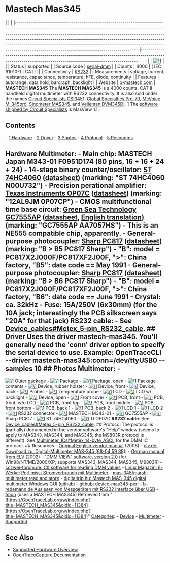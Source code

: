 # Mastech Mas345

| | | |:-----------------------------------------------------------------------------------------------------------------------------------------------------------------------------------------------------------------------------------------------------------------------------------------------------------------------------------------------------------------------------------------------------------------------------------------------------------------:|:--------------------------------------------------------------------------------------------------------------------------------------------------------------:| | [![\1](../../assets/hardware/general/\2)](./File:Mastech_mas345_device_front.png.html) | | | Status | supported | | Source code | [serial-dmm](http://github.com/OpenTraceLab/?p=OpenTraceCapture.git;a=tree;f=src/hardware/serial-dmm) | | Counts | 4000 | | IEC 61010-1 | CAT II | | Connectivity | [RS232](Device_cables.html#Metex_5-pin_RS232_cable "Device cables") | | Measurements | voltage, current, resistance, capacitance, temperature, hFE, diode, continuity | | Features | autorange, data hold, bargraph, backlight | | Website | [p-mastech.com](http://web.archive.org/web/20080305031323/http://www.p-mastech.com/products/04_dm/mas345.html) | **MASTECH MAS345** The **MASTECH MAS345** is a 4000 counts, CAT II handheld digital multimeter with RS232 connectivity. It is also sold under the names [Circuit Specialists CSI345](http://www.circuitspecialists.com/csi345.html)1, [Global Specialties Pro-70](http://web.archive.org/web/20070224223043/http://www.globalspecialties.com/pro70.html), [McVoice M-345pro](http://www.xlsmess.de/html/mcvoice_-_m-345pro.html), [Sinometer MAS345](http://www.sinometer.com/jpg/MAS345.jpg). and [Velleman DVM345DI](http://www.velleman.eu/products/view/?country=ot&lang=de&id=341708). 1 The [software shipped by Circuit Specialists](http://www.circuitspecialists.com/products/csi345.zip) is MasView 1.1.
## Contents 
\- [1 Hardware](MASTECH_MAS345.html#Hardware) \- [2 Driver](MASTECH_MAS345.html#Driver) \- [3 Photos](MASTECH_MAS345.html#Photos) \- [4 Protocol](MASTECH_MAS345.html#Protocol) \- [5 Resources](MASTECH_MAS345.html#Resources) 
## Hardware **Multimeter**: \- **Main chip**: MASTECH Japan M343-01 F0951D174 (80 pins, 16 + 16 + 24 + 24) \- **14-stage binary counter/oscillator**: [ST 74HC4060](http://www.st.com/internet/analog/product/69763.jsp) ([datasheet](http://www.st.com/internet/com/TECHNICAL_RESOURCES/TECHNICAL_LITERATURE/DATASHEET/CD00000318.pdf)) (marking: "ST 74HC4060 N00U732") \- **Precision perational amplifier**: [Texas Instruments OP07C](http://www.ti.com/product/op07c) ([datasheet](http://www.ti.com/lit/gpn/op07c)) (marking: "12AL9JM 0P07CP") \- **CMOS multifunctional time base circuit**: [Green Sea Technology GC7555AP](http://translate.google.com/translate?sl=zh-CN&tl=en&js=n&prev=_t&hl=de&ie=UTF-8&layout=2&eotf=1&u=http%3A%2F%2Fproduct.ch.gongchang.com%2Fd16189061.html&act=url) ([datasheet](http://www.chinaeds.com/zl/201041695739344804_GC7555AD,GC7555APpdf.pdf), [English translation](https://translate.googleusercontent.com/translate_c?act=url&hl=de&ie=UTF8&prev=_t&rurl=translate.google.com&sl=zh-CN&tl=en&u=http://www.chinaeds.com/d.aspx%3Fid%3D298797&usg=ALkJrhh8MzVMH7GdvsM85Mvt0pR1rHF_-w)) (marking: "GC7555AP AA7057HS") \- This is an NE555 compatible chip, apparently. \- **General-purpose photocoupler**: [Sharp PC817](http://www.sharpsma.com/optoelectronics/isolation-devices/dc-input-photocouplers/PC817X2J000F) ([datasheet](http://www.sharpsma.com/webfm_send/1092)) (marking: "B \> B5 PC817 Sharp") \- "B": model = PC817X2J000F/PC817XF2J00F, "\>": China factory, "B5": date code == May 1991 \- **General-purpose photocoupler**: [Sharp PC817](http://www.sharpsma.com/optoelectronics/isolation-devices/dc-input-photocouplers/PC817X2J000F) ([datasheet](http://www.sharpsma.com/webfm_send/1092)) (marking: "B \> B6 PC817 Sharp") \- "B": model = PC817X2J000F/PC817XF2J00F, "\>": China factory, "B6": date code == June 1991 \- **Crystal**: ca. 32kHz \- **Fuse**: 15A/250V (6x30mm) (for the 10A jack; interestingly the PCB silkscreen says "20A" for that jack) **RS232 cable**: \- See [Device_cables#Metex_5-pin_RS232_cable](Device_cables.html#Metex_5-pin_RS232_cable "Device cables"). ## Driver Uses the driver **mastech-mas345**. You'll generally need the 'conn' driver option to specify the serial device to use. Example: OpenTraceCLI --driver mastech-mas345:conn=/dev/ttyUSB0 --samples 10 ## Photos **Multimeter**: \- 
[![\1](../../assets/hardware/general/\2)](./File:Mastech_mas345_package1.jpg.html)
Outer package
\- 
[![\1](../../assets/hardware/general/\2)](./File:Mastech_mas345_package2.jpg.html)
Package
\- 
[![\1](../../assets/hardware/general/\2)](./File:Mastech_mas345_package3.jpg.html)
Package, open
\- 
[![\1](../../assets/hardware/general/\2)](./File:Mastech_mas345_package_contents.jpg.html)
Package contents
\- 
[![\1](../../assets/hardware/general/\2)](./File:Mastech_mas345_device_front_rubber.jpg.html)
Device, rubber holster
\- 
[![\1](../../assets/hardware/general/\2)](./File:Mastech_mas345_device_front.jpg.html)
Device, front
\- 
[![\1](../../assets/hardware/general/\2)](./File:Mastech_mas345_device_back.jpg.html)
Device, back
\- 
[![\1](../../assets/hardware/general/\2)](./File:Mastech_mas345_probes.jpg.html)
Probes
\- 
[![\1](../../assets/hardware/general/\2)](./File:Mastech_mas345_temperature_sensor.jpg.html)
Temperature probe
\- 
[![\1](../../assets/hardware/general/\2)](./File:Mastech_mas345_lcd1.jpg.html)
LCD
\- 
[![\1](../../assets/hardware/general/\2)](./File:Mastech_mas345_lcd2.jpg.html)
LCD w/ backlight
\- 
[![\1](../../assets/hardware/general/\2)](./File:Mastech_mas345_device_open.jpg.html)
Device, open
\- 
[![\1](../../assets/hardware/general/\2)](./File:Mastech_mas345_device_plastic.jpg.html)
Front cover
\- 
[![\1](../../assets/hardware/general/\2)](./File:Mastech_mas345_pcb_front1.jpg.html)
PCB, front
\- 
[![\1](../../assets/hardware/general/\2)](./File:Mastech_mas345_pcb_front_displayremoved.jpg.html)
PCB, front, w/o LCD
\- 
[![\1](../../assets/hardware/general/\2)](./File:Mastech_mas345_pcb_front2.jpg.html)
PCB, front top
\- 
[![\1](../../assets/hardware/general/\2)](./File:Mastech_mas345_pcb_front3.jpg.html)
PCB, front middle
\- 
[![\1](../../assets/hardware/general/\2)](./File:Mastech_mas345_pcb_front4.jpg.html)
PCB, front bottom
\- 
[![\1](../../assets/hardware/general/\2)](./File:Mastech_mas345_pcb_bottom1.jpg.html)
PCB, back 1
\- 
[![\1](../../assets/hardware/general/\2)](./File:Mastech_mas345_pcb_bottom2.jpg.html)
PCB, back 2
\- 
[![\1](../../assets/hardware/general/\2)](./File:Mastech_mas345_display1.jpg.html)
LCD 1
\- 
[![\1](../../assets/hardware/general/\2)](./File:Mastech_mas345_display2.jpg.html)
LCD 2
\- 
[![\1](../../assets/hardware/general/\2)](./File:Mastech_mas345_pcb_rs232_connector.jpg.html)
RS232 connector
\- 
[![\1](../../assets/hardware/general/\2)](./File:Mastech_mas345_mastech_m343-01.jpg.html)
MASTECH M343-01
\- 
[![\1](../../assets/hardware/general/\2)](./File:Mastech_mas345_gc7555ap.jpg.html)
GC7555AP
\- 
[![\1](../../assets/hardware/general/\2)](./File:Mastech_mas345_sharp_pc817.jpg.html)
Sharp PC817
\- 
[![\1](../../assets/hardware/general/\2)](./File:Mastech_mas345_st_74hc4060.jpg.html)
ST 74HC4060
\- 
[![\1](../../assets/hardware/general/\2)](./File:Mastech_mas345_texas_instruments_12al9jm.jpg.html)
TI OP07C
**RS232 cable**: See [Device_cables#Metex_5-pin_RS232_cable](Device_cables.html#Metex_5-pin_RS232_cable "Device cables"). ## Protocol The protocol is (partially) documented in the vendor software's "Help" window (seems to apply to MAS343, MAS344, and MAS345; the M9803R protocol is different). See [Multimeter_ICs#Metex_14-byte_ASCII](Multimeter_ICs.html#Metex_14-byte_ASCII "Multimeter ICs") for the DMM IC protocol. ## Resources \- [Original English vendor manual](http://web.archive.org/web/20080305031323/http://www.p-mastech.com/products/04_dm/mas345_hys004695.pdf) (2008) \- [elv.de: Download zu: Digital-Multimeter MAS-345 (68-04 59 88)](http://www.elv.de/controller.aspx?cid=683&detail=10&detail2=211397): \- [German manual from ELV](http://www.elv-downloads.de/service/manuals_hw/45988_MAS345_UM.pdf) (2002) \- ["DMM VIEW" software, version 2.0](http://www.elv-downloads.de/service/manuals_hw/45988_MAS345_Software_V20.zip) (for Win98/NT/ME/2000/XP; supports MAS343, MAS344, MAS345, M9803R) \- [cczwei-forum.de: C# software for reading DMM values](http://www.cczwei-forum.de/cc2/thread.php?threadid=3452) \- [Linux Magazin: E-Werke: Perl misst Stromverbrauch mit Multimeter](http://www.linux-magazin.de/Heft-Abo/Ausgaben/2007/08/E-Werke?category=0) \- [mas-345/marsh: multimeter read and store](https://savannah.nongnu.org/projects/marsh) \- [digitaltrip.hu: Mastech MAS-345 digital multimeter Windows GUI](http://libesz.digitaltrip.hu/mas-345/) ([github](https://github.com/libesz/MAS345_GUI)) \- [github: device-mas345-perl](https://github.com/mschilli/device-mas345-perl) \- [b-redemann.de Auslesen von Messgeräten mit RS232 Interface über USB](http://www.b-redemann.de/sp-DMM-auslesen.shtml) \- [tmon](http://freecode.com/projects/tmon) (uses a MASTECH MAS345) 
Retrieved from "[https://OpenTraceLab.org/w/index.php?title=MASTECH_MAS345&oldid=11384](https://OpenTraceLab.org/w/index.php?title=MASTECH_MAS345&oldid=11384)" 
[Categories](specialcategories-specialcategories.md): \- [Device](./Category:Device.html "Category:Device") \- [Multimeter](./Category:Multimeter.html "Category:Multimeter") \- [Supported](./Category:Supported.html "Category:Supported")

## See Also
- [Supported Hardware Overview](../supported-hardware.md)
- [OpenTraceCapture Documentation](../../opentracecapture/overview.md)
